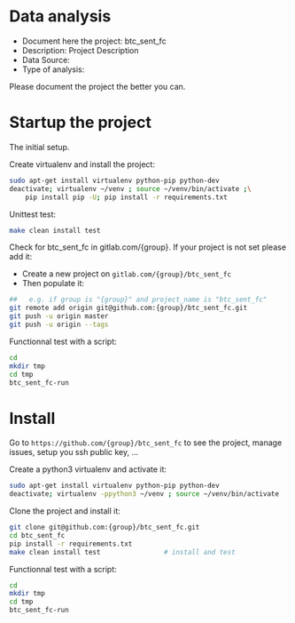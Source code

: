 # Data analysis
- Document here the project: btc_sent_fc
- Description: Project Description
- Data Source:
- Type of analysis:

Please document the project the better you can.

# Startup the project

The initial setup.

Create virtualenv and install the project:
```bash
sudo apt-get install virtualenv python-pip python-dev
deactivate; virtualenv ~/venv ; source ~/venv/bin/activate ;\
    pip install pip -U; pip install -r requirements.txt
```

Unittest test:
```bash
make clean install test
```

Check for btc_sent_fc in gitlab.com/{group}.
If your project is not set please add it:

- Create a new project on `gitlab.com/{group}/btc_sent_fc`
- Then populate it:

```bash
##   e.g. if group is "{group}" and project_name is "btc_sent_fc"
git remote add origin git@github.com:{group}/btc_sent_fc.git
git push -u origin master
git push -u origin --tags
```

Functionnal test with a script:

```bash
cd
mkdir tmp
cd tmp
btc_sent_fc-run
```

# Install

Go to `https://github.com/{group}/btc_sent_fc` to see the project, manage issues,
setup you ssh public key, ...

Create a python3 virtualenv and activate it:

```bash
sudo apt-get install virtualenv python-pip python-dev
deactivate; virtualenv -ppython3 ~/venv ; source ~/venv/bin/activate
```

Clone the project and install it:

```bash
git clone git@github.com:{group}/btc_sent_fc.git
cd btc_sent_fc
pip install -r requirements.txt
make clean install test                # install and test
```
Functionnal test with a script:

```bash
cd
mkdir tmp
cd tmp
btc_sent_fc-run
```
